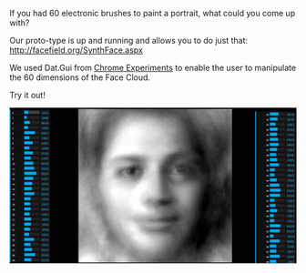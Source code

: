 If you had 60 electronic brushes to paint a portrait, what could you come up with?

Our proto-type is up and running and allows you to do just that: http://facefield.org/SynthFace.aspx

We used Dat.Gui from [Chrome Experiments](http://workshop.chromeexperiments.com) to enable the user to manipulate the 60 dimensions of the Face Cloud.

Try it out! 

![synth face](../project_images/2014-02-23/synthFace.png?raw=true)

